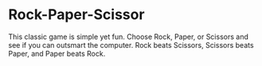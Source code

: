 # Rock-Paper-Scissor
This classic game is simple yet fun. Choose Rock, Paper, or Scissors and see if you can outsmart the computer. Rock beats Scissors, Scissors beats Paper, and Paper beats Rock.
